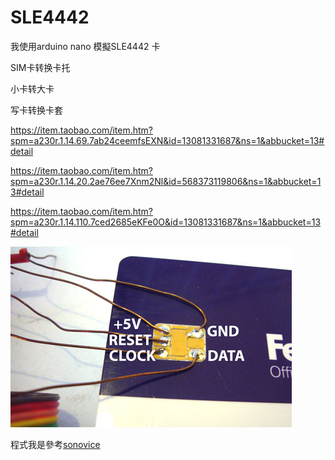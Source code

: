 # SLE4442

我使用arduino nano 模擬SLE4442 卡

SIM卡转换卡托

小卡转大卡

写卡转换卡套

https://item.taobao.com/item.htm?spm=a230r.1.14.69.7ab24ceemfsEXN&id=13081331687&ns=1&abbucket=13#detail

https://item.taobao.com/item.htm?spm=a230r.1.14.20.2ae76ee7Xnm2Nl&id=568373119806&ns=1&abbucket=13#detail

https://item.taobao.com/item.htm?spm=a230r.1.14.110.7ced2685eKFe0O&id=13081331687&ns=1&abbucket=13#detail

![GITHUB]( photo/unnamed.jpg "幹")


程式我是參考[sonovice](https://github.com/sonovice/sle4442)
